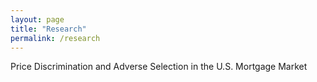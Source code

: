 ```yaml
---
layout: page
title: "Research"
permalink: /research
---
```


Price Discrimination and Adverse Selection in the U.S. Mortgage Market